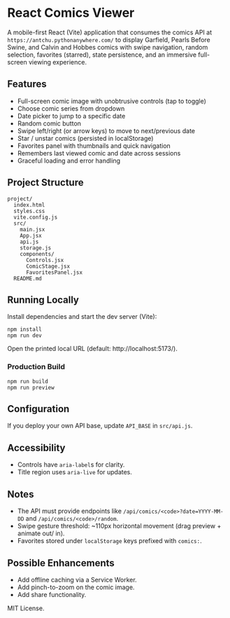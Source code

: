 # React Comics Viewer

A mobile-first React (Vite) application that consumes the comics API at `https://antchu.pythonanywhere.com/` to display Garfield, Pearls Before Swine, and Calvin and Hobbes comics with swipe navigation, random selection, favorites (starred), state persistence, and an immersive full-screen viewing experience.

## Features
- Full-screen comic image with unobtrusive controls (tap to toggle)
- Choose comic series from dropdown
- Date picker to jump to a specific date
- Random comic button
- Swipe left/right (or arrow keys) to move to next/previous date
- Star / unstar comics (persisted in localStorage)
- Favorites panel with thumbnails and quick navigation
- Remembers last viewed comic and date across sessions
- Graceful loading and error handling

## Project Structure
```
project/
  index.html
  styles.css
  vite.config.js
  src/
    main.jsx
    App.jsx
    api.js
    storage.js
    components/
      Controls.jsx
      ComicStage.jsx
      FavoritesPanel.jsx
  README.md
```

## Running Locally
Install dependencies and start the dev server (Vite):

```
npm install
npm run dev
```

Open the printed local URL (default: http://localhost:5173/).

### Production Build
```
npm run build
npm run preview
```

## Configuration
If you deploy your own API base, update `API_BASE` in `src/api.js`.

## Accessibility
- Controls have `aria-label`s for clarity.
- Title region uses `aria-live` for updates.

## Notes
- The API must provide endpoints like `/api/comics/<code>?date=YYYY-MM-DD` and `/api/comics/<code>/random`.
- Swipe gesture threshold: ~110px horizontal movement (drag preview + animate out/ in).
- Favorites stored under `localStorage` keys prefixed with `comics:`.

## Possible Enhancements
- Add offline caching via a Service Worker.
- Add pinch-to-zoom on the comic image.
- Add share functionality.

MIT License.
